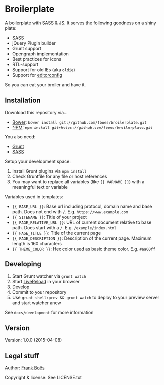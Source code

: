 Broilerplate
================

A boilerplate with SASS & JS. It serves the following goodness on a shiny plate:

* SASS
* jQuery Plugin builder
* Grunt support
* Opengraph implementation
* Best practices for icons
* RTL-support
* Support for old IEs (aka `oldie`)
* Support for [editorconfig](http://editorconfig.org/)

So you can eat your broiler and have it.

Installation
------------

Download this repository via…

* [Bower](http://bower.io/): `bower install git://github.com/fboes/broilerplate.git`
* [NPM](https://www.npmjs.org/): `npm install git+https://github.com/fboes/broilerplate.git`

You also need:

* [Grunt](http://gruntjs.com/)
* [SASS](http://sass-lang.com/)

Setup your development space:

1. Install Grunt plugins via `npm install`
2. Check Gruntfile for any file or host references
3. You may want to replace all variables (like `{{ VARNAME }}`) with a meaningful text or variable

Variables used in templates:

* `{{ BASE_URL }}`: Base url including protocol, domain name and base path. Does not end with `/`. E.g. `https://www.example.com`
* `{{ SITENAME }}`: Title of your project
* `{{ PAGE_RELATIVE_URL }}`: URL of current document relative to base path. Does start with a `/`. E.g. `/example/index.html`
* `{{ PAGE_TITLE }}`: Title of the current page
* `{{ PAGE_DESCRIPTION }}`: Description of the current page. Maximum length is 160 characters
* `{{ THEME_COLOR }}`: Hex color used as basic theme color. E.g. `#aa00ff`

Developing
----------

1. Start Grunt watcher via `grunt watch`
2. Start [LiveReload](http://livereload.com/) in your browser
3. Develop
4. Commit to your repository
5. Use `grunt shell:prev && grunt watch` to deploy to your preview server and start watcher anew

See `docs/development` for more information

Version
-------

Version: 1.0.0 (2015-04-08)

Legal stuff
-----------

Author: [Frank Boës](http://3960.org)

Copyright & license: See LICENSE.txt
